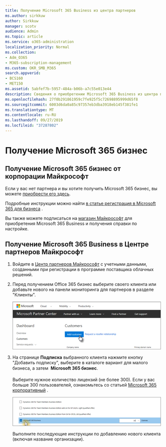 ```yaml
---
title: Получение Microsoft 365 Business из центра партнеров
ms.author: sirkkuw
author: Sirkkuw
manager: scotv
audience: Admin
ms.topic: article
ms.service: o365-administration
localization_priority: Normal
ms.collection:
- Adm_O365
- M365-subscription-management
ms.custom: OKR_SMB_M365
search.appverid:
- BCS160
- MET150
ms.assetid: 5abfef7b-5957-484a-b06b-a7c55e013e44
description: Сведения о приобретении Microsoft 365 Business из центра партнеров Майкрософт.
ms.openlocfilehash: 27f0b291861959c7fe925f5c72698895999d65f8
ms.sourcegitcommit: 6003d6da0a85c97357eb3dba3918eb145f381fe1
ms.translationtype: MT
ms.contentlocale: ru-RU
ms.lasthandoff: 09/27/2019
ms.locfileid: "37287802"
---
```

# <a name="get-microsoft-365-business"></a>Получение Microsoft 365 бизнес

## <a name="get-microsoft-365-business-from-microsoft"></a>Получение Microsoft 365 бизнес от корпорации Майкрософт

Если у вас нет партнера и вы хотите получить Microsoft 365 бизнес, вы можете [приобрести его здесь](https://www.microsoft.com/en-US/microsoft-365/business).

Подробные инструкции можно найти [в статье регистрация в Microsoft 365 для бизнеса](sign-up.md) .

Вы также можете подписаться на [магазин Майкрософт](https://www.microsoft.com/en-us/store/locations/find-a-store?icid=en-us_UF_FAS) для приобретения Microsoft 365 Business и получения справки по настройке.
  
## <a name="get-microsoft-365-business-from-microsoft-partner-center"></a>Получение Microsoft 365 Business в Центре партнеров Майкрософт

1. Войдите в [Центр партнеров Майкрософт](https://go.microsoft.com/fwlink/p/?linkid=849910) с учетными данными, созданными при регистрации в программе поставщика облачных решений. 
    
2. Перед получением Office 365 бизнес выберите своего клиента или добавьте нового на панели мониторинга для партнеров в разделе "Клиенты".
    
    ![In the Microsoft Partner center, add a new customer.](media/ec807d07-bbd2-411f-8fe1-c644cf9a3882.png)
  
3. На странице **Подписка** выбранного клиента нажмите кнопку "Добавить подписку", выберите в каталоге вариант для малого бизнеса, а затем  **Microsoft 365 бизнес**.
    
    Выберите нужное количество лицензий (не более 300). Если у вас больше 300 пользователей, ознакомьтесь со статьей [Microsoft 365 корпоративный](https://go.microsoft.com/fwlink/p/?linkid=862316) . 
    
    ![On the New subscription page choose small business.](media/52d99e89-2175-4974-84bb-dd626048541b.png)
  
    Выполните последующие инструкции по добавлению нового клиента (включая название организации).
    


